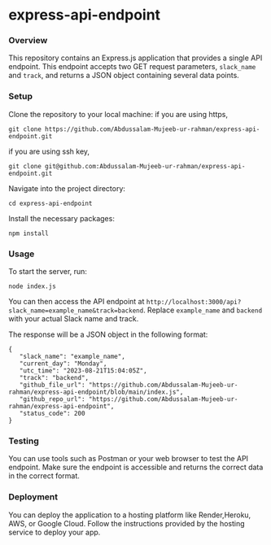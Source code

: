 # express-api-endpoint
### Overview
This repository contains an Express.js application that provides a single API endpoint. This endpoint accepts two GET request parameters, `slack_name` and `track`, and returns a JSON object containing several data points.
### Setup
Clone the repository to your local machine:
if you are using https,
```
git clone https://github.com/Abdussalam-Mujeeb-ur-rahman/express-api-endpoint.git
```
if you are using ssh key, 
```
git clone git@github.com:Abdussalam-Mujeeb-ur-rahman/express-api-endpoint.git
```
Navigate into the project directory:
```
cd express-api-endpoint
```
Install the necessary packages:
```
npm install
```
### Usage
To start the server, run:
```
node index.js
```
You can then access the API endpoint at `http://localhost:3000/api?slack_name=example_name&track=backend`. Replace `example_name` and `backend` with your actual Slack name and track.

The response will be a JSON object in the following format:
```
{
   "slack_name": "example_name",
   "current_day": "Monday",
   "utc_time": "2023-08-21T15:04:05Z",
   "track": "backend",
   "github_file_url": "https://github.com/Abdussalam-Mujeeb-ur-rahman/express-api-endpoint/blob/main/index.js",
   "github_repo_url": "https://github.com/Abdussalam-Mujeeb-ur-rahman/express-api-endpoint",
   "status_code": 200
}
```
### Testing
You can use tools such as Postman or your web browser to test the API endpoint. Make sure the endpoint is accessible and returns the correct data in the correct format.

### Deployment
You can deploy the application to a hosting platform like Render,Heroku, AWS, or Google Cloud. Follow the instructions provided by the hosting service to deploy your app.